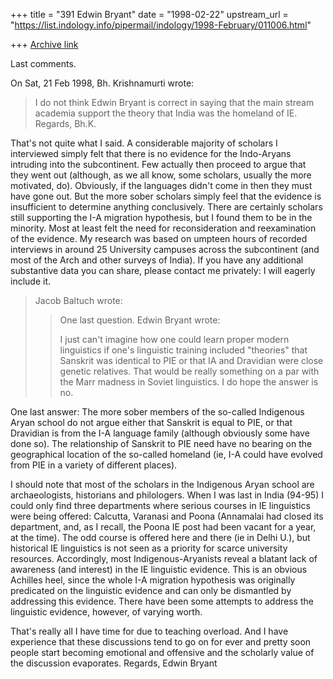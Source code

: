 +++
title = "391 Edwin Bryant"
date = "1998-02-22"
upstream_url = "https://list.indology.info/pipermail/indology/1998-February/011006.html"

+++
[Archive link](https://list.indology.info/pipermail/indology/1998-February/011006.html)

Last comments.

On Sat, 21 Feb 1998, Bh. Krishnamurti wrote:

> I do not think
> Edwin Bryant is correct in saying that the main stream academia support
> the theory that India was the homeland of IE.   Regards, Bh.K.

That's not quite what I said.  A considerable majority of scholars I
interviewed simply felt that there is no evidence for the Indo-Aryans
intruding into the subcontinent.  Few actually then proceed to argue that
they went out (although, as we all know, some scholars, usually the more
motivated, do). Obviously, if the languages didn't come in then they must
have gone out.  But the more sober scholars simply feel that the evidence
is insufficient to determine anything conclusively.   There are certainly
scholars still supporting the I-A migration hypothesis, but I found them
to be in the minority.  Most at least felt the need for reconsideration
and reexamination of the evidence. My research was based on umpteen hours
of recorded interviews in around 25 University campuses across the
subcontinent (and most of the Arch and other surveys of India). If you
have any additional substantive data you can share, please contact me
privately: I will eagerly include it.

> Jacob Baltuch wrote:
> >One last question. Edwin Bryant wrote:
> >
> >I just can't imagine how one could learn
> >proper modern linguistics if one's linguistic
> >training included "theories" that Sanskrit
> >was identical to PIE or that IA and Dravidian
> >were close genetic relatives. That would
> >be really something on a par with the Marr
> >madness in Soviet linguistics. I do hope the
> >answer is no.

One last answer:  The more sober members of the so-called Indigenous Aryan
school do not argue either that Sanskrit is equal to PIE, or that
Dravidian is from the I-A language family (although obviously some have
done so). The relationship of Sanskrit to PIE need have no bearing on the
geographical location of the so-called homeland (ie, I-A could have
evolved from PIE in a variety of different places).

I should note that most of the scholars in the Indigenous Aryan school are
archaeologists, historians and philologers.  When I was last in India
(94-95) I could only find three departments where serious courses in IE
linguistics were being offered: Calcutta, Varanasi and Poona (Annamalai
had closed its department, and, as I recall, the Poona IE post had been
vacant for a year, at the time).  The odd course is offered here and there
(ie in Delhi U.), but historical IE linguistics is not seen as a priority
for scarce university resources.  Accordingly, most Indigenous-Aryanists
reveal a blatant lack of awareness (and interest) in the IE linguistic
evidence. This is an obvious Achilles heel, since the whole I-A migration
hypothesis was originally predicated on the linguistic evidence and can
only be dismantled by addressing this evidence. There have been some
attempts to address the linguistic evidence, however, of varying worth.

That's really all I have time for due to teaching overload.  And I
have experience that these discussions tend to go on for ever and pretty
soon people start becoming emotional and offensive and the scholarly
value of the discussion evaporates.   Regards,   Edwin Bryant



